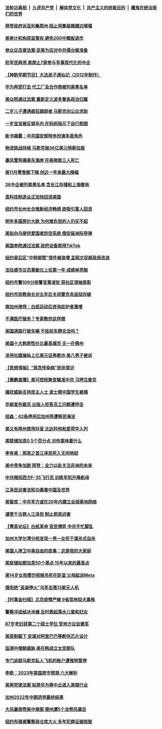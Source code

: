 ####  [法轮功真相](../../../../basic/blob/master/README.md?t=12160931) &nbsp;|&nbsp; [九评共产党](../../../../9ping.md/blob/master/README.md?t=12160931) &nbsp;|&nbsp; [解体党文化](../../../../jtdwh.md/blob/master/README.md?t=12160931)  &nbsp;|&nbsp; [共产主义的终极目的](../../../../gczydzjmd.md/blob/master/README.md?t=12160931) &nbsp;|&nbsp; [魔鬼在统治我们的世界](../../../../mgztzwmdsj.md/blob/master/README.md?t=12160931) 

#### [拜登政府诉亚利桑那州 阻止用集装箱建边境墙](../pages/nsc412/n13885734.md?t=12160931) 

#### [美审计机构获监管权 避免200中概股退市](../pages/nsc412/n13885778.md?t=12160931) 

#### [参众议员提法案 促美为应对中共侵台做准备](../pages/nsc412/n13885724.md?t=12160931) 

#### [防军民两用 美禁止7家参与军事现代化的中企](../pages/nsc412/n13885725.md?t=12160931) 

#### [【神韵早期节目】大法弟子遇仙记（2012年制作）](../pages/nsc412/n13885703.md?t=12160931) 

#### [华为再受打击 代工厂及合作商被列美黑名单](../pages/nsc412/n13885714.md?t=12160931) 

#### [美众院通过法案 重新定义波多黎各政治归属](../pages/nsc412/n13885673.md?t=12160931) 

#### [二岁儿子遭遇疯狂跟踪者 马斯克向公众求助](../pages/nsc412/n13885686.md?t=12160931) 

#### [一岁宝宝被反锁车内 在妈妈指示下自行脱困](../pages/nsc412/n13885213.md?t=12160931) 

#### [新书揭露：中共国安部特务扮演多面角色](../pages/nsc412/n13885682.md?t=12160931) 

#### [物流挑战持续 马斯克抛36亿美元特斯拉股](../pages/nsc412/n13885513.md?t=12160931) 

#### [暴风雪将袭美东海岸 在美南致三人死亡](../pages/nsc412/n13885013.md?t=12160931) 

#### [美11月零售额下降 创近一年来最大降幅](../pages/nsc412/n13885613.md?t=12160931) 

#### [36中企被列美黑名单 含长江存储和上海微电](../pages/nsc412/n13885591.md?t=12160931) 

#### [高科技制造业正加快回流美国](../pages/nsc412/n13885631.md?t=12160931) 

#### [纽约市长州长合推新经济畅想 欲吸引富人回流](../pages/nsc412/n13885152.md?t=12160931) 

#### [明年多国房价大跌 为何难负担的人仍买不起](../pages/nsc412/n13885536.md?t=12160931) 

#### [美拟向乌提供爱国者防空系统 俄安装洲际导弹](../pages/nsc412/n13885482.md?t=12160931) 



#### [美国参院通过法案 政府设备禁用TikTok](../pages/nsc412/n13885050.md?t=12160931) 

#### [纽约皇后区“中转邮筒”信件被盗增  孟昭文促邮政局改进](../pages/nsc412/n13885156.md?t=12160931) 

#### [法拉盛市议员黄敏仪上任第一年 成绩单亮眼](../pages/nsc412/n13885149.md?t=12160931) 

#### [纽约市警109分局警官黄凌钦 获社区领袖表彰](../pages/nsc412/n13885165.md?t=12160931) 

#### [纽约市惩教局长对五年后关闭雷克岛监狱存疑](../pages/nsc412/n13885163.md?t=12160931) 

#### [南加州律师：白纸运动后咨询庇护者激增](../pages/nsc412/n13885191.md?t=12160931) 

#### [不满医疗服务？专家教你这样做](../pages/nsc412/n13885185.md?t=12160931) 

#### [美国道路行驶车辆 不挂前车牌合法吗？](../pages/nsc412/n13885155.md?t=12160931) 

#### [美国十大购房性价比最高城市 无一在佛州](../pages/nsc412/n13885007.md?t=12160931) 

#### [涉用社媒操纵上亿美元证券欺诈 美八男子被诉](../pages/nsc412/n13884957.md?t=12160931) 

#### [【思想领袖】“观念传染病”扼杀常识](../pages/nsc412/n13864375.md?t=12160931) 

#### [【秦鹏直播】美可控核聚变瞄准中共 习押注普京](../pages/nsc412/n13884975.md?t=12160931) 

#### [骚扰威胁支持民主人士 波士顿中国学生被捕](../pages/nsc412/n13884868.md?t=12160931) 

#### [华邮宣布裁员 出版人拒答员工问题遭抨击](../pages/nsc412/n13884928.md?t=12160931) 

#### [纽森：42条停用后加州将遭移民淹没](../pages/nsc412/n13885027.md?t=12160931) 

#### [美又有两州禁用抖音 北达科他和爱荷华入列](../pages/nsc412/n13884988.md?t=12160931) 

#### [美联储加息0.5个百分点 对你意味着什么](../pages/nsc412/n13885004.md?t=12160931) 

#### [李有甫：邪恶之首江泽民死入无间地狱](../pages/nsc412/n13885009.md?t=12160931) 

#### [美中竞争加剧 拜登：全力以赴关注非洲的未来](../pages/nsc412/n13884888.md?t=12160931) 

#### [中共暗招西方F-35飞行员 训练军机升降航母](../pages/nsc412/n13884980.md?t=12160931) 

#### [江泽民迫害法轮功毒害中国及世界](../pages/nsc412/n13884998.md?t=12160931) 

#### [美智库：中共军方或在20年内建立全球基地网络](../pages/nsc412/n13884946.md?t=12160931) 

#### [谴责千古罪人江泽民 制止邪恶迫害](../pages/nsc412/n13884987.md?t=12160931) 

#### [【菁英论坛】白纸革命 官民博弈 中共手忙脚乱](../pages/nsc412/n13884972.md?t=12160931) 

#### [加州大学尔湾分校发现一男一女死于谋杀式自杀](../pages/nsc412/n13884961.md?t=12160931) 

#### [美国人捍卫中美自由的故事：这是我的大家庭](../pages/nsc412/n13884766.md?t=12160931) 

#### [美联储如期加息50个基点 15年以来的最高点](../pages/nsc412/n13884902.md?t=12160931) 

#### [美14岁女孩模仿视频吊死在卧室 父母起诉Meta](../pages/nsc412/n13884825.md?t=12160931) 

#### [俄拒绝“圣诞停火”乌军击落13架无人机](../pages/nsc412/n13884844.md?t=12160931) 

#### [【时事金扫描】北京疫情严峻 9省现地狱犬毒株](../pages/nsc412/n13884815.md?t=12160931) 

#### [警察冲进结冰池塘 及时救起落水儿童和妇女](../pages/nsc412/n13884443.md?t=12160931) 

#### [87岁老妇获第二个硕士学位 受地方议会褒奖](../pages/nsc412/n13884458.md?t=12160931) 

#### [美英制裁下 安谋对阿里巴巴等断供芯片设计](../pages/nsc412/n13884840.md?t=12160931) 

#### [监测中俄朝威胁 美在韩成立太空部队](../pages/nsc412/n13884813.md?t=12160931) 

#### [专门追踪马斯克私人飞机的账户遭推特暂停](../pages/nsc412/n13884261.md?t=12160931) 

#### [李欧：2023年美国房市预测 六大解析](../pages/nsc412/n13882966.md?t=12160931) 

#### [美两党提法案 拟禁华为等中企进入美银行业](../pages/nsc412/n13884752.md?t=12160931) 

#### [加州2022年中期选举最终结果](../pages/nsc412/n13884433.md?t=12160931) 

#### [大风暴席卷美中南部 德州遭5个龙卷风袭击](../pages/nsc412/n13884281.md?t=12160931) 

#### [纽约布碌崙警察局仓库大火 多年犯罪证据损毁](../pages/nsc412/n13884380.md?t=12160931) 

